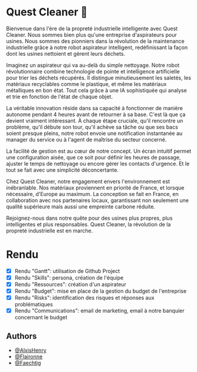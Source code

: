 # Quest Cleaner :rocket:

Bienvenue dans l'ère de la propreté industrielle intelligente avec Quest Cleaner. Nous sommes bien plus qu'une entreprise d'aspirateurs pour usines. Nous sommes des pionniers dans la révolution de la maintenance industrielle grâce à notre robot aspirateur intelligent, redéfinissant la façon dont les usines nettoient et gèrent leurs déchets.

Imaginez un aspirateur qui va au-delà du simple nettoyage. Notre robot révolutionnaire combine technologie de pointe et intelligence artificielle pour trier les déchets récupérés. Il distingue minutieusement les saletés, les matériaux recyclables comme le plastique, et même les matériaux métalliques en bon état. Tout cela grâce à une IA sophistiquée qui analyse et trie en fonction de l'état de chaque objet.

La véritable innovation réside dans sa capacité à fonctionner de manière autonome pendant 4 heures avant de retourner à sa base. C'est là que ça devient vraiment intéressant. À chaque étape cruciale, qu'il rencontre un problème, qu'il débute son tour, qu'il achève sa tâche ou que ses bacs soient presque pleins, notre robot envoie une notification instantanée au manager du service ou à l'agent de maîtrise du secteur concerné.

La facilité de gestion est au cœur de notre concept. Un écran intuitif permet une configuration aisée, que ce soit pour définir les heures de passage, ajuster le temps de nettoyage ou encore gérer les contacts d'urgence. Et le tout se fait avec une simplicité déconcertante.

Chez Quest Cleaner, notre engagement envers l'environnement est inébranlable. Nos matériaux proviennent en priorité de France, et lorsque nécessaire, d'Europe au maximum. La conception se fait en France, en collaboration avec nos partenaires locaux, garantissant non seulement une qualité supérieure mais aussi une empreinte carbone réduite.

Rejoignez-nous dans notre quête pour des usines plus propres, plus intelligentes et plus responsables. Quest Cleaner, la révolution de la propreté industrielle est en marche.

# Rendu

- [x] Rendu "Gantt": utilisation de Github Project
- [x] Rendu "Skills": persona, création de l'équipe
- [x] Rendu "Ressources": création d'un aspirateur
- [x] Rendu "Budget": mise en place de la gestion du budget de l'entreprise
- [x] Rendu "Risks": identification des risques et réponses aux problématiques
- [x] Rendu "Communications": email de marketing, email à notre banquier concernant le budget

## Authors

- [@AlxisHenry](https://github.com/AlxisHenry)
- [@Flaironne](https://github.com/Flaironne)
- [@Faechtig](https://github.com/Faechtig)

